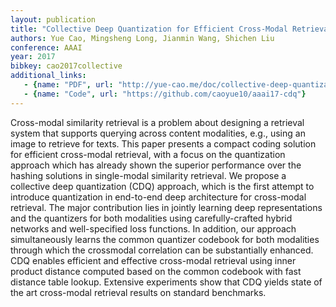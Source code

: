 ```yaml
---
layout: publication
title: "Collective Deep Quantization for Efficient Cross-Modal Retrieval"
authors: Yue Cao, Mingsheng Long, Jianmin Wang, Shichen Liu
conference: AAAI
year: 2017
bibkey: cao2017collective
additional_links:
   - {name: "PDF", url: "http://yue-cao.me/doc/collective-deep-quantization-aaai17.pdf"}
   - {name: "Code", url: "https://github.com/caoyue10/aaai17-cdq"}   
---
```

Cross-modal similarity retrieval is a problem about designing a retrieval system that supports querying across
content modalities, e.g., using an image to retrieve for
texts. This paper presents a compact coding solution for
efficient cross-modal retrieval, with a focus on the quantization approach which has already shown the superior
performance over the hashing solutions in single-modal
similarity retrieval. We propose a collective deep quantization (CDQ) approach, which is the first attempt to
introduce quantization in end-to-end deep architecture
for cross-modal retrieval. The major contribution lies in
jointly learning deep representations and the quantizers
for both modalities using carefully-crafted hybrid networks and well-specified loss functions. In addition, our
approach simultaneously learns the common quantizer
codebook for both modalities through which the crossmodal correlation can be substantially enhanced. CDQ
enables efficient and effective cross-modal retrieval using inner product distance computed based on the common codebook with fast distance table lookup. Extensive experiments show that CDQ yields state of the art
cross-modal retrieval results on standard benchmarks.

